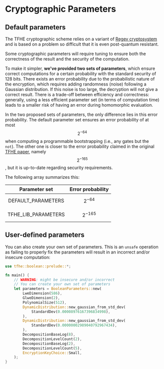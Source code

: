 # Cryptographic Parameters

## Default parameters

The TFHE cryptographic scheme relies on a variant of [Regev cryptosystem](https://cims.nyu.edu/\~regev/papers/lwesurvey.pdf) and is based on a problem so difficult that it is even post-quantum resistant.

Some cryptographic parameters will require tuning to ensure both the correctness of the result and the security of the computation.

To make it simpler, **we've provided two sets of parameters**, which ensure correct computations for a certain probability with the standard security of 128 bits. There exists an error probability due to the probabilistic nature of the encryption, which requires adding randomness (noise) following a Gaussian distribution. If this noise is too large, the decryption will not give a correct result. There is a trade-off between efficiency and correctness: generally, using a less efficient parameter set (in terms of computation time) leads to a smaller risk of having an error during homomorphic evaluation.

In the two proposed sets of parameters, the only difference lies in this error probability. The default parameter set ensures an error probability of at most $$2^{-64}$$ when computing a programmable bootstrapping (i.e., any gates but the `not`). The other one is closer to the error probability claimed in the original [TFHE paper](https://eprint.iacr.org/2018/421), namely $$2^{-165}$$, but it is up-to-date regarding security requirements.

The following array summarizes this:

|     Parameter set     | Error probability |
| :-------------------: | :---------------: |
|  DEFAULT\_PARAMETERS  |    $$2^{-64}$$    |
| TFHE\_LIB\_PARAMETERS |    $$2^{-165}$$   |

## User-defined parameters

You can also create your own set of parameters. This is an `unsafe` operation as failing to properly fix the parameters will result in an incorrect and/or insecure computation:

```rust
use tfhe::boolean::prelude::*;

fn main() {
    // WARNING: might be insecure and/or incorrect
    // You can create your own set of parameters
    let parameters = BooleanParameters::new(
        LweDimension(586),
        GlweDimension(2),
        PolynomialSize(512),
        DynamicDistribution::new_gaussian_from_std_dev(
            StandardDev(0.00008976167396834998),
        ),
        DynamicDistribution::new_gaussian_from_std_dev(
            StandardDev(0.00000002989040792967434),
        ),
        DecompositionBaseLog(8),
        DecompositionLevelCount(2),
        DecompositionBaseLog(2),
        DecompositionLevelCount(5),
        EncryptionKeyChoice::Small,
    );
}
```
